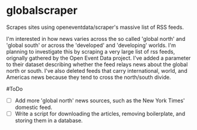 globalscraper
=============

Scrapes sites using openeventdata/scraper's massive list of RSS feeds.


I'm interested in how news varies across the so called 'global north' and 'global south' or across the 'developed'
and 'developing' worlds. I'm planning to investigate this by scraping a very large list of rss feeds, orignally
gathered by the Open Event Data project. I've added a parameter to their dataset describing whether the feed relays
news about the global north or south. I've also deleted feeds that carry international, world, and Americas news 
because they tend to cross the north/south divide.

#ToDo
- [ ] Add more 'global north' news sources, such as the New York Times' domestic feed.
- [ ] Write a script for downloading the articles, removing boilerplate, and storing them in a database.
